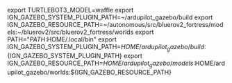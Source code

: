 export TURTLEBOT3_MODEL=waffle
export IGN_GAZEBO_SYSTEM_PLUGIN_PATH=~/ardupilot_gazebo/build
export IGN_GAZEBO_RESOURCE_PATH=~/autonomous/src/bluerov2_fortress/models:~/bluerov2/src/bluerov2_fortress/worlds
export PATH="$PATH:$HOME/.local/bin"
export IGN_GAZEBO_SYSTEM_PLUGIN_PATH=$HOME/ardupilot_gazebo/build:${IGN_GAZEBO_SYSTEM_PLUGIN_PATH}
export IGN_GAZEBO_RESOURCE_PATH=$HOME/ardupilot_gazebo/models:$HOME/ardupilot_gazebo/worlds:${IGN_GAZEBO_RESOURCE_PATH}